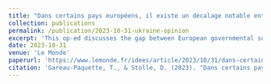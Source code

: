 ```yaml
---
title: "Dans certains pays européens, il existe un décalage notable entre un important soutien gouvernemental à l’Ukraine et une opinion publique plus ambivalente"
collection: publications
permalink: /publication/2023-10-31-ukraine-opinion
excerpt: 'This op-ed discusses the gap between European governmental support for Ukraine and public opinion.'
date: 2023-10-31
venue: 'Le Monde'
paperurl: 'https://www.lemonde.fr/idees/article/2023/10/31/dans-certains-pays-europeens-il-existe-un-decalage-notable-entre-un-important-soutien-gouvernemental-a-l-ukraine-et-une-opinion-publique-plus-ambivalente_6197521_3232.html'
citation: 'Gareau-Paquette, T., & Stolle, D. (2023). "Dans certains pays européens, il existe un décalage notable entre un important soutien gouvernemental à l’Ukraine et une opinion publique plus ambivalente." <i>Le Monde</i>.'
---
```

